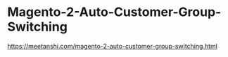 # Magento-2-Auto-Customer-Group-Switching
https://meetanshi.com/magento-2-auto-customer-group-switching.html

